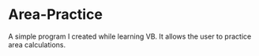 # Area-Practice
A simple program I created while learning VB. It allows the user to practice area calculations.
